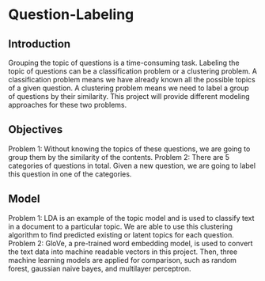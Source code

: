 # Question-Labeling
 
## Introduction
Grouping the topic of questions is a time-consuming task. Labeling the topic of questions can be a classification problem or a clustering problem. A classification problem means we have already known all the possible topics of a given question. A clustering problem means we need to label a group of questions by their similarity. This project will provide different modeling approaches for these two problems. 

## Objectives
Problem 1: Without knowing the topics of these questions, we are going to group them by the similarity of the contents.
Problem 2: There are 5 categories of questions in total. Given a new question, we are going to label this question in one of the categories. 

## Model
Problem 1: LDA is an example of the topic model and is used to classify text in a document to a particular topic. We are able to use this clustering algorithm to find predicted existing or latent topics for each question. 
Problem 2: GloVe, a pre-trained word embedding model, is used to convert the text data into machine readable vectors in this project. Then, three machine learning models are applied for comparison, such as random forest, gaussian naive bayes, and multilayer perceptron.
